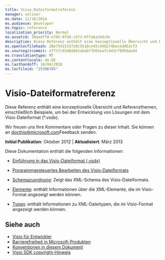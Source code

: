 ```yaml
---
title: Visio-Dateiformatreferenz
manager: soliver
ms.date: 11/16/2014
ms.audience: Developer
ms.topic: reference
localization_priority: Normal
ms.assetid: 38aedff8-e7b5-0758-c573-0ffa6a244c9c
description: Diese Referenz enthält eine konzeptionelle Übersicht und Referenzthemen, einschließlich Beispiele, um bei der Entwicklung von Lösungen mit dem Visio-Dateiformat.
ms.openlocfilehash: 28e7541515720c5516ce45cd48274becedd63cf3
ms.sourcegitcommit: ef717c65d8dd41ababffb01eafc443c79950aed4
ms.translationtype: MT
ms.contentlocale: de-DE
ms.lasthandoff: 10/04/2018
ms.locfileid: "25396785"
---
```

# <a name="visio-file-format-reference"></a>Visio-Dateiformatreferenz

Diese Referenz enthält eine konzeptionelle Übersicht und Referenzthemen, einschließlich Beispiele, um bei der Entwicklung von Lösungen mit dem Visio-Dateiformat (\*.vsdx).
  
Wir freuen uns Ihre Kommentare oder Fragen zu dieser Inhalt. Sie können an [docthis@microsoft.com](mailto:docthis@microsoft.com)Feedback senden.
  
 **Initial Publikation**: Oktober 2012 | **Aktualisiert**: März 2013
  
Diese Dokumentation enthält die folgenden Informationen:
  
- [Einführung in das Visio-Dateiformat (.vsdx)](introduction-to-the-visio-file-formatvsdx.md)
    
- [Programmgesteuertes Bearbeiten des Visio-Dateiformats](how-to-manipulate-the-visio-file-format-programmatically.md)
    
- [Schemazuordnung](schema-mapvisio-xml.md): Zeigt das XML-Schema des Visio-Dateiformats.
    
- [Elemente](elementsvisio-xml.md): enthält Informationen über die XML-Elemente, die im Visio-Format angezeigt werden können.
    
- [Typen](typesvisio-xml.md): enthält Informationen zu XML-Dateitypen, die im Visio-Format angezeigt werden können.
    
## <a name="see-also"></a>Siehe auch

- [Visio für Entwickler](https://msdn.microsoft.com/office/aa905478.aspx) 
- [Barrierefreiheit in Microsoft-Produkten](https://www.microsoft.com/enable/products/default.aspx)
- [Konventionen in diesem Dokument](https://msdn.microsoft.com/office/aa905365.aspx) 
- [Visio SDK copyright-Hinweis](visio-sdk-copyright-notice.md)

    

